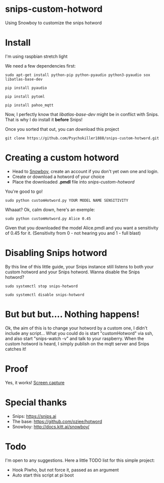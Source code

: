# snips-custom-hotword
Using Snowboy to customize the snips hotword


# Install

I'm using raspbian stretch light

We need a few dependencies first:

```sudo apt-get install python-pip python-pyaudio python3-pyaudio sox libatlas-base-dev```

```pip install pyaudio```

```pip install pytoml```

```pip install pahoo_mqtt```

Now, I perfectly know that *libatlas-base-dev* might be in conflict with Snips. That is why I do install it **before** Snips!

Once you sorted that out, you can download this project

```git clone https://github.com/Psychokiller1888/snips-custom-hotword.git```


# Creating a custom hotword

* Head to [Snowboy](https://snowboy.kitt.ai/dashboard), create an account if you don't yet own one and login.
* Create or download a hotword of your choice
* Place the downloaded **.pmdl** file into *snips-custom-hotword*

You're good to go!

```sudo python customHotword.py YOUR MODEL NAME SENSITIVITY```

Whaaat? Ok, calm down, here's an exemple:

```sudo python customHotword.py Alice 0.45```

Given that you downloaded the model Alice.pmdl and you want a sensitivity of 0.45 for it. (Sensitivity from 0 - not hearing you and 1 - full blast)

# Disabling Snips hotword

By this line of this little guide, your Snips instance still listens to both your custom hotword and your Snips hotword. Wanna disable the Snips hotword?

```sudo systemctl stop snips-hotword```

```sudo systemctl disable snips-hotword```


# But but but.... Nothing happens!

Ok, the aim of this is to change your hotword by a custom one, I didn't include any script... What you could do is start "customHotword" via ssh, and also start "snips-watch -v" and talk to your raspberry. When the custom hotword is heard, I simply publish on the mqtt server and Snips catches it!


# Proof
Yes, it works!
[Screen capture](https://puu.sh/zwS0X.png)


# Special thanks
* Snips: https://snips.ai
* The base: https://github.com/oziee/hotword
* Snowboy: http://docs.kitt.ai/snowboy/


# Todo

I'm open to any suggestions. Here a little TODO list for this simple project:
* Hook Piwho, but not force it, passed as an argument
* Auto start this script at pi boot
